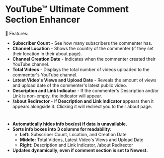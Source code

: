 # YouTube™ Ultimate Comment Section Enhancer

🚀 Features:

*   **Subscriber Count** - See how many subscribers the commenter has.
*   **Channel Location** - Shows the country of the commenter (if they set their location in their about page).
*   **Channel Creation Date** - Indicates when the commenter created their YouTube channel.
*   **Total Videos** - Displays the total number of videos uploaded to the commenter's YouTube channel.
*   **Latest Video's Views and Upload Date** - Reveals the amount of views and upload date of the commenter's latest public video.
*   **Description and Link Indicator** - If the commenter's Description and/or Link is non-empty, the indicator will appear.
*   **/about Redirector** - If **Description and Link Indicator** appears then it appears alongside it. Clicking it will redirect you to their about page.
#
*   **Automatically hides info box(es) if data is unavailable.**
*   **Sorts info boxes into 3 columns for readability:**
    *   **Left:** Subscriber Count, Location, and Creation Date
    *   **Middle:** Total Videos, Latest Video's Views and Upload Date
    *   **Right:** Description and Link Indicator, /about Redirector
*   **Updates dynamically, even if comment section is set to Newest.**
